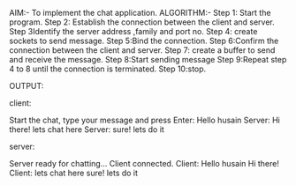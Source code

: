 AIM:- 
To implement the chat application. 
ALGORITHM:- 
Step 1: Start the program. 
Step 2: Establish the connection between the client and server. 
Step 3Identify the server address ,family and port no. 
Step 4: create sockets to send message. 
Step 5:Bind the connection. 
Step 6:Confirm the connection between the client and server. 
Step 7: create a buffer to send and receive the message. 
Step 8:Start sending message 
Step 9:Repeat step 4 to 8 until the connection is terminated. 
Step 10:stop. 


OUTPUT:

client:

Start the chat, type your message and press Enter:
Hello husain
Server: Hi there! 
lets chat here
Server: sure! lets do it


server:


Server ready for chatting...
Client connected.
Client: Hello husain
Hi there! 
Client: lets chat here
sure! lets do it
